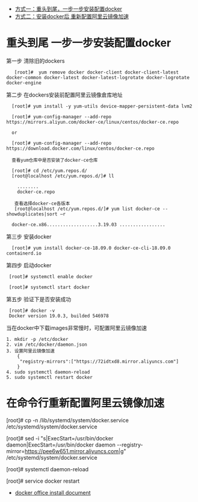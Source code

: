 * [方式一：重头到尾，一步一步安装配置docker](#重头到尾-一步一步安装配置docker)
* [方式二：安装docker后 重新配置阿里云镜像加速](#在命令行重新配置阿里云镜像加速)


# 重头到尾 一步一步安装配置docker

第一步  清除旧的dockers

       [root]#  yum remove docker docker-client docker-client-latest docker-common docker-latest docker-latest-logrotate docker-logrotate docker-engine

第二步 在dockers安装前配置阿里云镜像倉库地址

      [root]# yum install -y yum-utils device-mapper-persistent-data lvm2

      [root]# yum-config-manager --add-repo https://mirrors.aliyun.com/docker-ce/linux/centos/docker-ce.repo
      
      or
      
      [root]# yum-config-manager --add-repo https://download.docker.com/linux/centos/docker-ce.repo
      
      查看yum仓库中是否安装了docker-ce仓库
      
      [root]# cd /etc/yum.repos.d/
      [root@localhost /etc/yum.repos.d/]# ll
      
        ........
        docker-ce.repo
      
       查看选择docker-ce各版本
       [root@localhost /etc/yum.repos.d/]# yum list docker-ce --showduplicates|sort –r
       
      docker-ce.x86...................3.19.03 .................
       
      
      
      
      
      
      
      

第三步 安装docker

      [root]# yum install docker-ce-18.09.0 docker-ce-cli-18.09.0 containerd.io

第四步 启动docker
     
     [root]# systemctl enable docker
     
     [root]# systemctl start docker

第五步 验证下是否安装成功

     [root]# docker -v
     Docker version 19.0.3, builded 546978


当在docker中下载images非常慢时，可配置阿里云镜像加速

    1. mkdir -p /etc/docker
    2. vim /etc/docker/daemon.json
    3. 设置阿里云镜像加速
        {
         "registry-mirrors":["https://72idtxd8.mirror.aliyuncs.com"]
        }
    4. sudo systemctl daemon-reload
    5. sudo systemctl restart docker
    
# 在命令行重新配置阿里云镜像加速

    
   [root]# cp -n /lib/systemd/system/docker.service /etc/systemd/system/docker.service
   
   [root]# sed -i "s|ExecStart=/usr/bin/docker daemon|ExecStart=/usr/bin/docker daemon --registry-mirror=https://pee6w651.mirror.aliyuncs.com|g" /etc/systemd/system/docker.service
   
   [root]# systemctl daemon-reload
   
   [root]# service docker restart



* [docker office install  document](https://docs.docker.com/install/linux/docker-ce/centos/)
